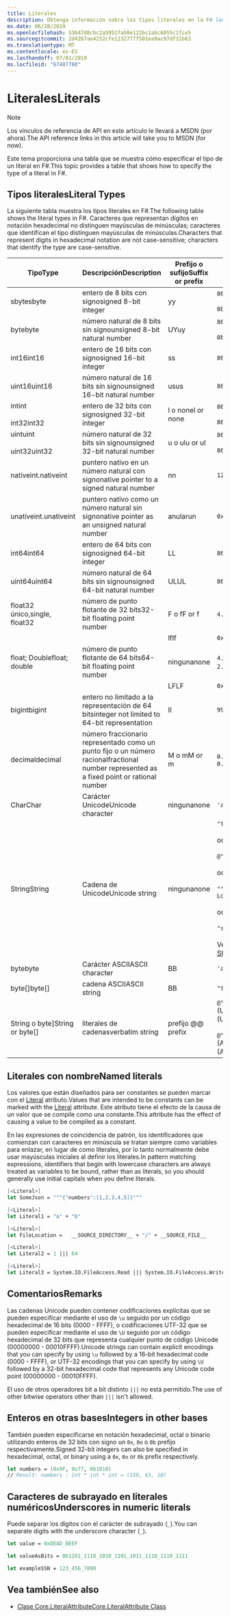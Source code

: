 ```yaml
---
title: Literales
description: Obtenga información sobre los tipos literales en la F# lenguaje de programación.
ms.date: 06/28/2019
ms.openlocfilehash: 53647d8cbc2a59527a50e122bc1abc6055c1fce5
ms.sourcegitcommit: 2d42b7ae4252cfe1232777f501ea9ac97df31b63
ms.translationtype: MT
ms.contentlocale: es-ES
ms.lasthandoff: 07/01/2019
ms.locfileid: "67487780"
---
```

# <a name="literals"></a><span data-ttu-id="8cd25-103">Literales</span><span class="sxs-lookup"><span data-stu-id="8cd25-103">Literals</span></span>

> [!NOTE]
> <span data-ttu-id="8cd25-104">Los vínculos de referencia de API en este artículo le llevará a MSDN (por ahora).</span><span class="sxs-lookup"><span data-stu-id="8cd25-104">The API reference links in this article will take you to MSDN (for now).</span></span>

<span data-ttu-id="8cd25-105">Este tema proporciona una tabla que se muestra cómo especificar el tipo de un literal en F#.</span><span class="sxs-lookup"><span data-stu-id="8cd25-105">This topic provides a table that shows how to specify the type of a literal in F#.</span></span>

## <a name="literal-types"></a><span data-ttu-id="8cd25-106">Tipos literales</span><span class="sxs-lookup"><span data-stu-id="8cd25-106">Literal Types</span></span>

<span data-ttu-id="8cd25-107">La siguiente tabla muestra los tipos literales en F#.</span><span class="sxs-lookup"><span data-stu-id="8cd25-107">The following table shows the literal types in F#.</span></span> <span data-ttu-id="8cd25-108">Caracteres que representan dígitos en notación hexadecimal no distinguen mayúsculas de minúsculas; caracteres que identifican el tipo distinguen mayúsculas de minúsculas.</span><span class="sxs-lookup"><span data-stu-id="8cd25-108">Characters that represent digits in hexadecimal notation are not case-sensitive; characters that identify the type are case-sensitive.</span></span>

|<span data-ttu-id="8cd25-109">Tipo</span><span class="sxs-lookup"><span data-stu-id="8cd25-109">Type</span></span>|<span data-ttu-id="8cd25-110">Descripción</span><span class="sxs-lookup"><span data-stu-id="8cd25-110">Description</span></span>|<span data-ttu-id="8cd25-111">Prefijo o sufijo</span><span class="sxs-lookup"><span data-stu-id="8cd25-111">Suffix or prefix</span></span>|<span data-ttu-id="8cd25-112">Ejemplos</span><span class="sxs-lookup"><span data-stu-id="8cd25-112">Examples</span></span>|
|----|-----------|----------------|--------|
|<span data-ttu-id="8cd25-113">sbyte</span><span class="sxs-lookup"><span data-stu-id="8cd25-113">sbyte</span></span>|<span data-ttu-id="8cd25-114">entero de 8 bits con signo</span><span class="sxs-lookup"><span data-stu-id="8cd25-114">signed 8-bit integer</span></span>|<span data-ttu-id="8cd25-115">y</span><span class="sxs-lookup"><span data-stu-id="8cd25-115">y</span></span>|`86y`<br /><br />`0b00000101y`|
|<span data-ttu-id="8cd25-116">byte</span><span class="sxs-lookup"><span data-stu-id="8cd25-116">byte</span></span>|<span data-ttu-id="8cd25-117">número natural de 8 bits sin signo</span><span class="sxs-lookup"><span data-stu-id="8cd25-117">unsigned 8-bit natural number</span></span>|<span data-ttu-id="8cd25-118">UY</span><span class="sxs-lookup"><span data-stu-id="8cd25-118">uy</span></span>|`86uy`<br /><br />`0b00000101uy`|
|<span data-ttu-id="8cd25-119">int16</span><span class="sxs-lookup"><span data-stu-id="8cd25-119">int16</span></span>|<span data-ttu-id="8cd25-120">entero de 16 bits con signo</span><span class="sxs-lookup"><span data-stu-id="8cd25-120">signed 16-bit integer</span></span>|<span data-ttu-id="8cd25-121">s</span><span class="sxs-lookup"><span data-stu-id="8cd25-121">s</span></span>|`86s`|
|<span data-ttu-id="8cd25-122">uint16</span><span class="sxs-lookup"><span data-stu-id="8cd25-122">uint16</span></span>|<span data-ttu-id="8cd25-123">número natural de 16 bits sin signo</span><span class="sxs-lookup"><span data-stu-id="8cd25-123">unsigned 16-bit natural number</span></span>|<span data-ttu-id="8cd25-124">us</span><span class="sxs-lookup"><span data-stu-id="8cd25-124">us</span></span>|`86us`|
|<span data-ttu-id="8cd25-125">int</span><span class="sxs-lookup"><span data-stu-id="8cd25-125">int</span></span><br /><br /><span data-ttu-id="8cd25-126">int32</span><span class="sxs-lookup"><span data-stu-id="8cd25-126">int32</span></span>|<span data-ttu-id="8cd25-127">entero de 32 bits con signo</span><span class="sxs-lookup"><span data-stu-id="8cd25-127">signed 32-bit integer</span></span>|<span data-ttu-id="8cd25-128">l o none</span><span class="sxs-lookup"><span data-stu-id="8cd25-128">l or none</span></span>|`86`<br /><br />`86l`|
|<span data-ttu-id="8cd25-129">uint</span><span class="sxs-lookup"><span data-stu-id="8cd25-129">uint</span></span><br /><br /><span data-ttu-id="8cd25-130">uint32</span><span class="sxs-lookup"><span data-stu-id="8cd25-130">uint32</span></span>|<span data-ttu-id="8cd25-131">número natural de 32 bits sin signo</span><span class="sxs-lookup"><span data-stu-id="8cd25-131">unsigned 32-bit natural number</span></span>|<span data-ttu-id="8cd25-132">u o ul</span><span class="sxs-lookup"><span data-stu-id="8cd25-132">u or ul</span></span>|`86u`<br /><br />`86ul`|
|<span data-ttu-id="8cd25-133">nativeint.</span><span class="sxs-lookup"><span data-stu-id="8cd25-133">nativeint</span></span>|<span data-ttu-id="8cd25-134">puntero nativo en un número natural con signo</span><span class="sxs-lookup"><span data-stu-id="8cd25-134">native pointer to a signed natural number</span></span>|<span data-ttu-id="8cd25-135">n</span><span class="sxs-lookup"><span data-stu-id="8cd25-135">n</span></span>|`123n`|
|<span data-ttu-id="8cd25-136">unativeint.</span><span class="sxs-lookup"><span data-stu-id="8cd25-136">unativeint</span></span>|<span data-ttu-id="8cd25-137">puntero nativo como un número natural sin signo</span><span class="sxs-lookup"><span data-stu-id="8cd25-137">native pointer as an unsigned natural number</span></span>|<span data-ttu-id="8cd25-138">anular</span><span class="sxs-lookup"><span data-stu-id="8cd25-138">un</span></span>|`0x00002D3Fun`|
|<span data-ttu-id="8cd25-139">int64</span><span class="sxs-lookup"><span data-stu-id="8cd25-139">int64</span></span>|<span data-ttu-id="8cd25-140">entero de 64 bits con signo</span><span class="sxs-lookup"><span data-stu-id="8cd25-140">signed 64-bit integer</span></span>|<span data-ttu-id="8cd25-141">L</span><span class="sxs-lookup"><span data-stu-id="8cd25-141">L</span></span>|`86L`|
|<span data-ttu-id="8cd25-142">uint64</span><span class="sxs-lookup"><span data-stu-id="8cd25-142">uint64</span></span>|<span data-ttu-id="8cd25-143">número natural de 64 bits sin signo</span><span class="sxs-lookup"><span data-stu-id="8cd25-143">unsigned 64-bit natural number</span></span>|<span data-ttu-id="8cd25-144">UL</span><span class="sxs-lookup"><span data-stu-id="8cd25-144">UL</span></span>|`86UL`|
|<span data-ttu-id="8cd25-145">float32 único,</span><span class="sxs-lookup"><span data-stu-id="8cd25-145">single, float32</span></span>|<span data-ttu-id="8cd25-146">número de punto flotante de 32 bits</span><span class="sxs-lookup"><span data-stu-id="8cd25-146">32-bit floating point number</span></span>|<span data-ttu-id="8cd25-147">F o f</span><span class="sxs-lookup"><span data-stu-id="8cd25-147">F or f</span></span>|<span data-ttu-id="8cd25-148">`4.14F` o `4.14f`</span><span class="sxs-lookup"><span data-stu-id="8cd25-148">`4.14F` or `4.14f`</span></span>|
|||<span data-ttu-id="8cd25-149">lf</span><span class="sxs-lookup"><span data-stu-id="8cd25-149">lf</span></span>|`0x00000000lf`|
|<span data-ttu-id="8cd25-150">float; Double</span><span class="sxs-lookup"><span data-stu-id="8cd25-150">float; double</span></span>|<span data-ttu-id="8cd25-151">número de punto flotante de 64 bits</span><span class="sxs-lookup"><span data-stu-id="8cd25-151">64-bit floating point number</span></span>|<span data-ttu-id="8cd25-152">ninguna</span><span class="sxs-lookup"><span data-stu-id="8cd25-152">none</span></span>|<span data-ttu-id="8cd25-153">`4.14` o `2.3E+32` o `2.3e+32`</span><span class="sxs-lookup"><span data-stu-id="8cd25-153">`4.14` or `2.3E+32` or `2.3e+32`</span></span>|
|||<span data-ttu-id="8cd25-154">LF</span><span class="sxs-lookup"><span data-stu-id="8cd25-154">LF</span></span>|`0x0000000000000000LF`|
|<span data-ttu-id="8cd25-155">bigint</span><span class="sxs-lookup"><span data-stu-id="8cd25-155">bigint</span></span>|<span data-ttu-id="8cd25-156">entero no limitado a la representación de 64 bits</span><span class="sxs-lookup"><span data-stu-id="8cd25-156">integer not limited to 64-bit representation</span></span>|<span data-ttu-id="8cd25-157">I</span><span class="sxs-lookup"><span data-stu-id="8cd25-157">I</span></span>|`9999999999999999999999999999I`|
|<span data-ttu-id="8cd25-158">decimal</span><span class="sxs-lookup"><span data-stu-id="8cd25-158">decimal</span></span>|<span data-ttu-id="8cd25-159">número fraccionario representado como un punto fijo o un número racional</span><span class="sxs-lookup"><span data-stu-id="8cd25-159">fractional number represented as a fixed point or rational number</span></span>|<span data-ttu-id="8cd25-160">M o m</span><span class="sxs-lookup"><span data-stu-id="8cd25-160">M or m</span></span>|<span data-ttu-id="8cd25-161">`0.7833M` o `0.7833m`</span><span class="sxs-lookup"><span data-stu-id="8cd25-161">`0.7833M` or `0.7833m`</span></span>|
|<span data-ttu-id="8cd25-162">Char</span><span class="sxs-lookup"><span data-stu-id="8cd25-162">Char</span></span>|<span data-ttu-id="8cd25-163">Carácter Unicode</span><span class="sxs-lookup"><span data-stu-id="8cd25-163">Unicode character</span></span>|<span data-ttu-id="8cd25-164">ninguna</span><span class="sxs-lookup"><span data-stu-id="8cd25-164">none</span></span>|`'a'`|
|<span data-ttu-id="8cd25-165">String</span><span class="sxs-lookup"><span data-stu-id="8cd25-165">String</span></span>|<span data-ttu-id="8cd25-166">Cadena de Unicode</span><span class="sxs-lookup"><span data-stu-id="8cd25-166">Unicode string</span></span>|<span data-ttu-id="8cd25-167">ninguna</span><span class="sxs-lookup"><span data-stu-id="8cd25-167">none</span></span>|`"text\n"`<br /><br /><span data-ttu-id="8cd25-168">o</span><span class="sxs-lookup"><span data-stu-id="8cd25-168">or</span></span><br /><br />`@"c:\filename"`<br /><br /><span data-ttu-id="8cd25-169">o</span><span class="sxs-lookup"><span data-stu-id="8cd25-169">or</span></span><br /><br />`"""<book title="Paradise Lost">"""`<br /><br /><span data-ttu-id="8cd25-170">o</span><span class="sxs-lookup"><span data-stu-id="8cd25-170">or</span></span><br /><br />`"string1" + "string2"`<br /><br /><span data-ttu-id="8cd25-171">Vea también [cadenas](Strings.md).</span><span class="sxs-lookup"><span data-stu-id="8cd25-171">See also [Strings](Strings.md).</span></span>|
|<span data-ttu-id="8cd25-172">byte</span><span class="sxs-lookup"><span data-stu-id="8cd25-172">byte</span></span>|<span data-ttu-id="8cd25-173">Carácter ASCII</span><span class="sxs-lookup"><span data-stu-id="8cd25-173">ASCII character</span></span>|<span data-ttu-id="8cd25-174">B</span><span class="sxs-lookup"><span data-stu-id="8cd25-174">B</span></span>|`'a'B`|
|<span data-ttu-id="8cd25-175">byte[]</span><span class="sxs-lookup"><span data-stu-id="8cd25-175">byte[]</span></span>|<span data-ttu-id="8cd25-176">cadena ASCII</span><span class="sxs-lookup"><span data-stu-id="8cd25-176">ASCII string</span></span>|<span data-ttu-id="8cd25-177">B</span><span class="sxs-lookup"><span data-stu-id="8cd25-177">B</span></span>|`"text"B`|
|<span data-ttu-id="8cd25-178">String o byte]</span><span class="sxs-lookup"><span data-stu-id="8cd25-178">String or byte[]</span></span>|<span data-ttu-id="8cd25-179">literales de cadenas</span><span class="sxs-lookup"><span data-stu-id="8cd25-179">verbatim string</span></span>|<span data-ttu-id="8cd25-180">prefijo @</span><span class="sxs-lookup"><span data-stu-id="8cd25-180">@ prefix</span></span>|<span data-ttu-id="8cd25-181">`@"\\server\share"` (Unicode)</span><span class="sxs-lookup"><span data-stu-id="8cd25-181">`@"\\server\share"` (Unicode)</span></span><br /><br /><span data-ttu-id="8cd25-182">`@"\\server\share"B` (ASCII)</span><span class="sxs-lookup"><span data-stu-id="8cd25-182">`@"\\server\share"B` (ASCII)</span></span>|

## <a name="named-literals"></a><span data-ttu-id="8cd25-183">Literales con nombre</span><span class="sxs-lookup"><span data-stu-id="8cd25-183">Named literals</span></span>

<span data-ttu-id="8cd25-184">Los valores que están diseñados para ser constantes se pueden marcar con el [Literal](https://msdn.microsoft.com/library/465f36ce-d146-41c0-b425-679c509cd285) atributo.</span><span class="sxs-lookup"><span data-stu-id="8cd25-184">Values that are intended to be constants can be marked with the [Literal](https://msdn.microsoft.com/library/465f36ce-d146-41c0-b425-679c509cd285) attribute.</span></span> <span data-ttu-id="8cd25-185">Este atributo tiene el efecto de la causa de un valor que se compile como una constante.</span><span class="sxs-lookup"><span data-stu-id="8cd25-185">This attribute has the effect of causing a value to be compiled as a constant.</span></span>

<span data-ttu-id="8cd25-186">En las expresiones de coincidencia de patrón, los identificadores que comienzan con caracteres en minúscula se tratan siempre como variables para enlazar, en lugar de como literales, por lo tanto normalmente debe usar mayúsculas iniciales al definir los literales.</span><span class="sxs-lookup"><span data-stu-id="8cd25-186">In pattern matching expressions, identifiers that begin with lowercase characters are always treated as variables to be bound, rather than as literals, so you should generally use initial capitals when you define literals.</span></span>

```fsharp
[<Literal>]
let SomeJson = """{"numbers":[1,2,3,4,5]}"""

[<Literal>]
let Literal1 = "a" + "b"

[<Literal>]
let FileLocation =   __SOURCE_DIRECTORY__ + "/" + __SOURCE_FILE__

[<Literal>]
let Literal2 = 1 ||| 64

[<Literal>]
let Literal3 = System.IO.FileAccess.Read ||| System.IO.FileAccess.Write
```

## <a name="remarks"></a><span data-ttu-id="8cd25-187">Comentarios</span><span class="sxs-lookup"><span data-stu-id="8cd25-187">Remarks</span></span>

<span data-ttu-id="8cd25-188">Las cadenas Unicode pueden contener codificaciones explícitas que se pueden especificar mediante el uso de `\u` seguido por un código hexadecimal de 16 bits (0000 - FFFF), o codificaciones UTF-32 que se pueden especificar mediante el uso de `\U` seguido por un código hexadecimal de 32 bits que representa cualquier punto de código Unicode (00000000 - 00010FFFF).</span><span class="sxs-lookup"><span data-stu-id="8cd25-188">Unicode strings can contain explicit encodings that you can specify by using `\u` followed by a 16-bit hexadecimal code (0000 - FFFF), or UTF-32 encodings that you can specify by using `\U` followed by a 32-bit hexadecimal code that represents any Unicode code point (00000000 - 00010FFFF).</span></span>

<span data-ttu-id="8cd25-189">El uso de otros operadores bit a bit distinto `|||` no está permitido.</span><span class="sxs-lookup"><span data-stu-id="8cd25-189">The use of other bitwise operators other than `|||` isn't allowed.</span></span>

## <a name="integers-in-other-bases"></a><span data-ttu-id="8cd25-190">Enteros en otras bases</span><span class="sxs-lookup"><span data-stu-id="8cd25-190">Integers in other bases</span></span>

<span data-ttu-id="8cd25-191">También pueden especificarse en notación hexadecimal, octal o binario utilizando enteros de 32 bits con signo un `0x`, `0o` o `0b` prefijo respectivamente.</span><span class="sxs-lookup"><span data-stu-id="8cd25-191">Signed 32-bit integers can also be specified in hexadecimal, octal, or binary using a `0x`, `0o` or `0b` prefix respectively.</span></span>

```fsharp
let numbers = (0x9F, 0o77, 0b1010)
// Result: numbers : int * int * int = (159, 63, 10)
```

## <a name="underscores-in-numeric-literals"></a><span data-ttu-id="8cd25-192">Caracteres de subrayado en literales numéricos</span><span class="sxs-lookup"><span data-stu-id="8cd25-192">Underscores in numeric literals</span></span>

<span data-ttu-id="8cd25-193">Puede separar los dígitos con el carácter de subrayado (`_`).</span><span class="sxs-lookup"><span data-stu-id="8cd25-193">You can separate digits with the underscore character (`_`).</span></span>

```fsharp
let value = 0xDEAD_BEEF

let valueAsBits = 0b1101_1110_1010_1101_1011_1110_1110_1111

let exampleSSN = 123_456_7890
```

## <a name="see-also"></a><span data-ttu-id="8cd25-194">Vea también</span><span class="sxs-lookup"><span data-stu-id="8cd25-194">See also</span></span>

- [<span data-ttu-id="8cd25-195">Clase Core.LiteralAttribute</span><span class="sxs-lookup"><span data-stu-id="8cd25-195">Core.LiteralAttribute Class</span></span>](https://msdn.microsoft.com/visualfsharpdocs/conceptual/core.literalattribute-class-%5bfsharp%5d)
